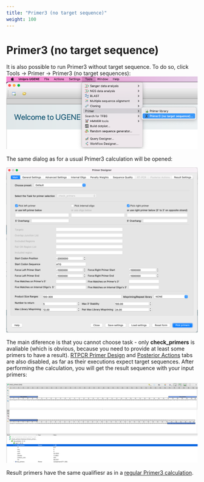 ```yaml
---
title: "Primer3 (no target sequence)"
weight: 100
---
```



# Primer3 (no target sequence)

It is also possible to run Primer3 without target sequence. To do so, click Tools → Primer → Primer3 (no target sequences):![](/images/96666247/96666250.png)

The same dialog as for a usual Primer3 calculation will be opened:

![](/images/96666247/96666251.png)

The main diference is that you cannot choose task - only **check\_primers** is avaliable (which is obvious, because you need to provide at least some primers to have a result). [RTPCR Primer Design](rtpcr-primer-design.md) and [Posterior Actions](posterior-actions.md) tabs are also disabled, as far as their executions expect target sequences. After performing the calculation, you will get the result sequence with your input primers:

![](/images/96666247/96666257.png)

Result primers have the same qualifiesr as in a [regular Primer3 calculation](https://doc.ugene.net/wiki/pages/viewpage.action?pageId=65930919#Primer3-p3quals).
